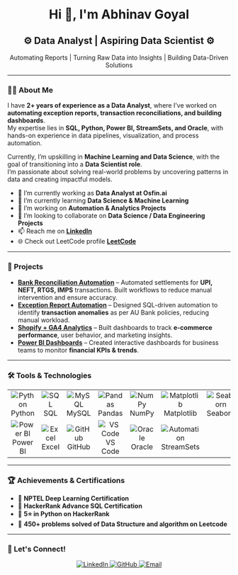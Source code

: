 <!-- Banner or Intro Section -->
<h1 align="center">Hi 👋, I'm Abhinav Goyal</h1>

<h2 align="center">⚙️ Data Analyst | Aspiring Data Scientist ⚙️</h2>
<p align="center">Automating Reports | Turning Raw Data into Insights | Building Data-Driven Solutions</p>

---

### 👨‍💻 About Me

I have **2+ years of experience as a Data Analyst**, where I’ve worked on **automating exception reports, transaction reconciliations, and building dashboards**.  
My expertise lies in **SQL, Python, Power BI, StreamSets, and Oracle**, with hands-on experience in data pipelines, visualization, and process automation.  

Currently, I’m upskilling in **Machine Learning and Data Science**, with the goal of transitioning into a **Data Scientist role**.  
I’m passionate about solving real-world problems by uncovering patterns in data and creating impactful models.

- 💼 I’m currently working as **Data Analyst at Osfin.ai**  
- 🌱 I’m currently learning **Data Science & Machine Learning**  
- 🔭 I’m working on **Automation & Analytics Projects**  
- 👯 I’m looking to collaborate on **Data Science / Data Engineering Projects**  
- 📫 Reach me on **[LinkedIn](https://www.linkedin.com/in/abhinav-goyal-58838a1b0/)**  
- 🌐 Check out LeetCode profile **[LeetCode](https://leetcode.com/u/abhigoyal7102/)**  

---

### 🌟 Projects

- [**Bank Reconciliation Automation**](#) – Automated settlements for **UPI, NEFT, RTGS, IMPS** transactions. Built workflows to reduce manual intervention and ensure accuracy.  
- [**Exception Report Automation**](#) – Designed SQL-driven automation to identify **transaction anomalies** as per AU Bank policies, reducing manual workload.  
- [**Shopify + GA4 Analytics**](#) – Built dashboards to track **e-commerce performance**, user behavior, and marketing insights.  
- [**Power BI Dashboards**](#) – Created interactive dashboards for business teams to monitor **financial KPIs & trends**.  

---

### 🛠️ Tools & Technologies

<table align="center">
  <tr>
    <td align="center" width="100"><img src="https://img.icons8.com/color/48/000000/python.png" alt="Python"/><br>Python</td>
    <td align="center" width="100"><img src="https://img.icons8.com/ios-filled/50/4A90E2/sql.png" alt="SQL"/><br>SQL</td>
    <td align="center" width="100"><img src="https://img.icons8.com/color/48/000000/mysql-logo.png" alt="MySQL"/><br>MySQL</td>
    <td align="center" width="100"><img src="https://img.icons8.com/color/48/000000/pandas.png" alt="Pandas"/><br>Pandas</td>
    <td align="center" width="100"><img src="https://img.icons8.com/color/48/000000/numpy.png" alt="NumPy"/><br>NumPy</td>
    <td align="center" width="100"><img src="https://matplotlib.org/_static/logo_dark.svg" alt="Matplotlib"/><br>Matplotlib</td>
    <td align="center" width="100"><img src="https://seaborn.pydata.org/_static/logo-wide-lightbg.svg" alt="Seaborn"/><br>Seaborn</td>
  </tr>
  <tr>
    <td align="center" width="100"><img src="https://img.icons8.com/color/48/000000/power-bi.png" alt="Power BI"/><br>Power BI</td>
    <td align="center" width="100"><img src="https://img.icons8.com/color/48/000000/microsoft-excel-2019.png" alt="Excel"/><br>Excel</td>
    <td align="center" width="100"><img src="https://img.icons8.com/ios-glyphs/50/000000/github.png" alt="GitHub"/><br>GitHub</td>
    <td align="center" width="100"><img src="https://img.icons8.com/color/48/000000/visual-studio-code-2019.png" alt="VS Code"/><br>VS Code</td>
    <td align="center" width="100"><img src="https://img.icons8.com/color/48/000000/oracle-logo.png" alt="Oracle"/><br>Oracle</td>
    <td align="center" width="100"><img src="https://img.icons8.com/color/48/000000/automation.png" alt="Automation"/><br>StreamSets</td>
  </tr>
</table>

---

### 🏆 Achievements & Certifications
- 🌟 **NPTEL Deep Learning Certification**  
- 🌟 **HackerRank Advance SQL Certification**  
- 🌟 **5⭐️ in Python on  HackerRank**  
- 🌟 **450+ problems solved of Data Structure and algorithm on Leetcode**

---

### 🤝 Let's Connect!

<p align="center">
  <a href="https://www.linkedin.com/in/abhinav-goyal-58838a1b0/">
    <img src="https://img.shields.io/badge/LinkedIn-0077B5?style=for-the-badge&logo=linkedin&logoColor=white" alt="LinkedIn" />
  </a>
  <a href="(https://github.com/Abhinavvgoyal/)">
    <img src="https://img.shields.io/badge/GitHub-181717?style=for-the-badge&logo=github&logoColor=white" alt="GitHub" />
  </a>
  <a href="mailto:abhi.goyal7102@gmail.com">
    <img src="https://img.shields.io/badge/Email-D14836?style=for-the-badge&logo=gmail&logoColor=white" alt="Email" />
  </a>
</p>
